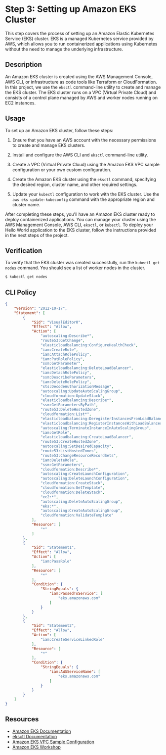 # Step 3: Setting up Amazon EKS Cluster

This step covers the process of setting up an Amazon Elastic Kubernetes Service (EKS) cluster. EKS is a managed Kubernetes service provided by AWS, which allows you to run containerized applications using Kubernetes without the need to manage the underlying infrastructure.

## Description

An Amazon EKS cluster is created using the AWS Management Console, AWS CLI, or infrastructure as code tools like Terraform or CloudFormation. In this project, we use the `eksctl` command-line utility to create and manage the EKS cluster. The EKS cluster runs on a VPC (Virtual Private Cloud) and consists of a control plane managed by AWS and worker nodes running on EC2 instances.

## Usage

To set up an Amazon EKS cluster, follow these steps:

1. Ensure that you have an AWS account with the necessary permissions to create and manage EKS clusters.

2. Install and configure the AWS CLI and `eksctl` command-line utility.

3. Create a VPC (Virtual Private Cloud) using the Amazon EKS VPC sample configuration or your own custom configuration.

4. Create the Amazon EKS cluster using the `eksctl` command, specifying the desired region, cluster name, and other required settings.

5. Update your `kubectl` configuration to work with the EKS cluster. Use the `aws eks update-kubeconfig` command with the appropriate region and cluster name.

After completing these steps, you'll have an Amazon EKS cluster ready to deploy containerized applications. You can manage your cluster using the AWS Management Console, AWS CLI, `eksctl`, or `kubectl`. To deploy your Hello World application to the EKS cluster, follow the instructions provided in the next steps of the project.

## Verification

To verify that the EKS cluster was created successfully, run the `kubectl get nodes` command. You should see a list of worker nodes in the cluster.

```bash
$ kubectl get nodes
```

## CLI Policy

```json
{
    "Version": "2012-10-17",
    "Statement": [
        {
            "Sid": "VisualEditor0",
            "Effect": "Allow",
            "Action": [
                "autoscaling:Describe*",
                "route53:GetChange",
                "elasticloadbalancing:ConfigureHealthCheck",
                "iam:CreateRole",
                "iam:AttachRolePolicy",
                "iam:PutRolePolicy",
                "ssm:GetParameter",
                "elasticloadbalancing:DeleteLoadBalancer",
                "iam:DetachRolePolicy",
                "ssm:DescribeParameters",
                "iam:DeleteRolePolicy",
                "sts:DecodeAuthorizationMessage",
                "autoscaling:UpdateAutoScalingGroup",
                "cloudformation:UpdateStack",
                "elasticloadbalancing:Describe*",
                "ssm:GetParametersByPath",
                "route53:DeleteHostedZone",
                "cloudformation:List*",
                "elasticloadbalancing:DeregisterInstancesFromLoadBalancer",
                "elasticloadbalancing:RegisterInstancesWithLoadBalancer",
                "autoscaling:TerminateInstanceInAutoScalingGroup",
                "iam:GetRole",
                "elasticloadbalancing:CreateLoadBalancer",
                "route53:CreateHostedZone",
                "autoscaling:SetDesiredCapacity",
                "route53:ListHostedZones",
                "route53:ChangeResourceRecordSets",
                "iam:DeleteRole",
                "ssm:GetParameters",
                "cloudformation:Describe*",
                "autoscaling:CreateLaunchConfiguration",
                "autoscaling:DeleteLaunchConfiguration",
                "cloudformation:CreateStack",
                "cloudformation:GetTemplate",
                "cloudformation:DeleteStack",
                "ec2:*",
                "autoscaling:DeleteAutoScalingGroup",
                "eks:*",
                "autoscaling:CreateAutoScalingGroup",
                "cloudformation:ValidateTemplate"
            ],
            "Resource": [
                "*"
            ]
        },
        {
            "Sid": "Statement1",
            "Effect": "Allow",
            "Action": [
                "iam:PassRole"
            ],
            "Resource": [
                "*"
            ],
            "Condition": {
                "StringEquals": {
                    "iam:PassedToService": [
                        "eks.amazonaws.com"
                    ]
                }
            }
        },
        {
            "Sid": "Statement2",
            "Effect": "Allow",
            "Action": [
                "iam:CreateServiceLinkedRole"
            ],
            "Resource": [
                "*"
            ],
            "Condition": {
                "StringEquals": {
                    "iam:AWSServiceName": [
                        "eks.amazonaws.com"
                    ]
                }
            }
        }
    ]
}
```

## Resources

- [Amazon EKS Documentation](https://docs.aws.amazon.com/eks/latest/userguide/what-is-eks.html)
- [eksctl Documentation](https://eksctl.io/)
- [Amazon EKS VPC Sample Configuration](https://amazon-eks.s3.us-west-2.amazonaws.com/cloudformation/2020-10-29/amazon-eks-vpc-sample.yaml)
- [Amazon EKS Workshop](https://www.eksworkshop.com/)